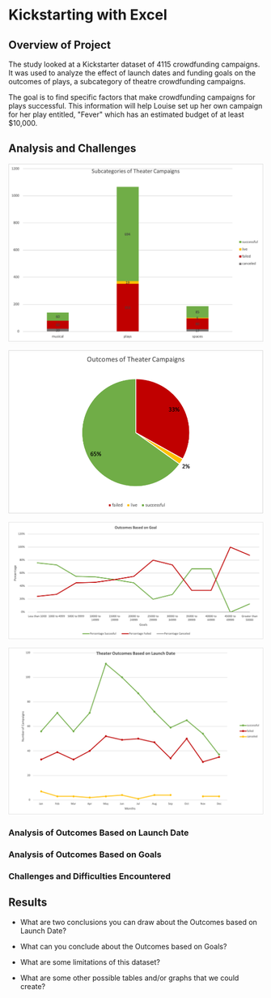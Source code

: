 # Kickstarting with Excel

## Overview of Project

The study looked at a Kickstarter dataset of 4115 crowdfunding campaigns. It was used to analyze the effect of launch dates and funding goals on the outcomes of plays, a subcategory of theatre crowdfunding campaigns. 

The goal is to find specific factors that make crowdfunding campaigns for plays successful. 
This information will help Louise set up her own campaign for her play entitled, "Fever" which has an estimated budget of at least $10,000. 


## Analysis and Challenges


<img src="resources/Subcategories_of_Theater_Campaigns.png"></img>

<img src="resources/Outcomes_of_Theater_Campaigns.png"></img>

<img src="resources/Outcomes_vs_Goals.png"></img>

<img src="resources/Theater_Outcomes_vs_Launch.png"></img>




### Analysis of Outcomes Based on Launch Date

### Analysis of Outcomes Based on Goals

### Challenges and Difficulties Encountered

## Results

- What are two conclusions you can draw about the Outcomes based on Launch Date?

- What can you conclude about the Outcomes based on Goals?

- What are some limitations of this dataset?

- What are some other possible tables and/or graphs that we could create?
